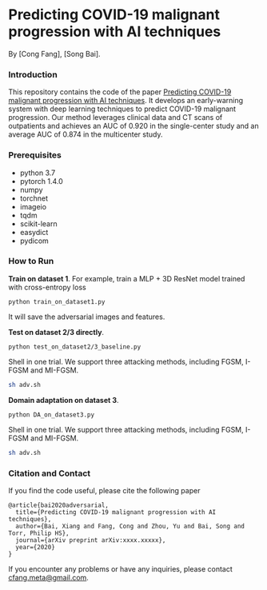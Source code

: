 # Predicting COVID-19 malignant progression with AI techniques
By [Cong Fang], [Song Bai].

### Introduction
This repository contains the code of the paper [Predicting COVID-19 malignant progression with AI techniques](https://arxiv.org/abs/xxxx.xxxxx). It develops an early-warning system with deep learning techniques to predict COVID-19 malignant progression. Our method leverages clinical data and CT scans of outpatients and achieves an AUC of 0.920 in the single-center study and an average AUC of 0.874 in the multicenter study.

### Prerequisites
* python 3.7
* pytorch 1.4.0
* numpy 
* torchnet
* imageio
* tqdm
* scikit-learn
* easydict
* pydicom

### How to Run

**Train on dataset 1**. For example, train a MLP + 3D ResNet model trained with cross-entropy loss

```Shell
python train_on_dataset1.py
```
It will save the adversarial images and features.

**Test on dataset 2/3 directly**.

```Shell
python test_on_dataset2/3_baseline.py
```
Shell in one trial. We support three attacking methods, including FGSM, I-FGSM and MI-FGSM.

```bash
sh adv.sh
```

**Domain adaptation on dataset 3**.

```Shell
python DA_on_dataset3.py
```
Shell in one trial. We support three attacking methods, including FGSM, I-FGSM and MI-FGSM.

```bash
sh adv.sh
```

### Citation and Contact

If you find the code useful, please cite the following paper

    @article{bai2020adversarial,
      title={Predicting COVID-19 malignant progression with AI techniques},
      author={Bai, Xiang and Fang, Cong and Zhou, Yu and Bai, Song and Torr, Philip HS},
      journal={arXiv preprint arXiv:xxxx.xxxxx},
      year={2020}
    }

If you encounter any problems or have any inquiries, please contact cfang.meta@gmail.com.








